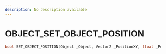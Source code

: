 ```yaml
---
description: No description available 
---
```


# OBJECT\_SET_OBJECT_POSITION

```cpp
bool SET_OBJECT_POSITION(Object _Object, Vector2 _PositionXY, float _PositionZ);
```